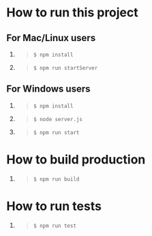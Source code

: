 # How to run this project

## For Mac/Linux users
1. > `$ npm install`
2. > `$ npm run startServer`

## For Windows users
1. > `$ npm install`
2. > `$ node server.js`
3. > `$ npm run start`

# How to build production
1. > `$ npm run build`

# How to run tests
1. > `$ npm run test`
